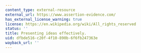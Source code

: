 ```yaml
---
content_type: external-resource
external_url: https://www.assertion-evidence.com/
has_external_license_warning: true
license: https://en.wikipedia.org/wiki/All_rights_reserved
status: ''
title: Presenting ideas effectively.
uid: dfbde516-c20f-4f10-890b-6f6fb247363e
wayback_url: ''
---
```

